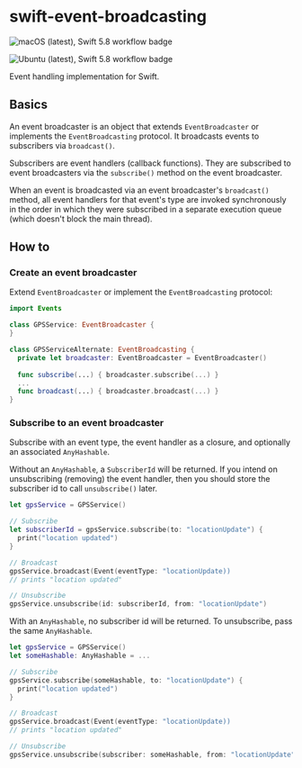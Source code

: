 # swift-event-broadcasting

![macOS (latest), Swift 5.8 workflow badge](https://github.com/antonsynd/swift-event-broadcasting/actions/workflows/macos_latest_swift_5_8.yml/badge.svg)

![Ubuntu (latest), Swift 5.8 workflow badge](https://github.com/antonsynd/swift-event-broadcasting/actions/workflows/ubuntu_latest_swift_5_8.yml/badge.svg)

Event handling implementation for Swift.

## Basics

An event broadcaster is an object that extends `EventBroadcaster` or implements
the `EventBroadcasting` protocol. It broadcasts events to subscribers via
`broadcast()`.

Subscribers are event handlers (callback functions). They are subscribed to
event broadcasters via the `subscribe()` method on the event broadcaster.

When an event is broadcasted via an event broadcaster's `broadcast()` method,
all event handlers for that event's type are invoked synchronously in the order
in which they were subscribed in a separate execution queue (which doesn't
block the main thread).

## How to

### Create an event broadcaster

Extend `EventBroadcaster` or implement the `EventBroadcasting` protocol:

```swift
import Events

class GPSService: EventBroadcaster {
}

class GPSServiceAlternate: EventBroadcasting {
  private let broadcaster: EventBroadcaster = EventBroadcaster()
  
  func subscribe(...) { broadcaster.subscribe(...) }
  ...
  func broadcast(...) { broadcaster.broadcast(...) }
}
```
### Subscribe to an event broadcaster

Subscribe with an event type, the event handler as a closure, and
optionally an associated `AnyHashable`.

Without an `AnyHashable`, a `SubscriberId` will be returned. If you intend on
unsubscribing (removing) the event handler, then you should store the
subscriber id to call `unsubscribe()` later.

```swift
let gpsService = GPSService()

// Subscribe
let subscriberId = gpsService.subscribe(to: "locationUpdate") {
  print("location updated")
}

// Broadcast
gpsService.broadcast(Event(eventType: "locationUpdate))
// prints "location updated"

// Unsubscribe
gpsService.unsubscribe(id: subscriberId, from: "locationUpdate")
```

With an `AnyHashable`, no subscriber id will be returned. To unsubscribe, pass
the same `AnyHashable`.

```swift
let gpsService = GPSService()
let someHashable: AnyHashable = ...

// Subscribe
gpsService.subscribe(someHashable, to: "locationUpdate") {
  print("location updated")
}

// Broadcast
gpsService.broadcast(Event(eventType: "locationUpdate))
// prints "location updated"

// Unsubscribe
gpsService.unsubscribe(subscriber: someHashable, from: "locationUpdate")
```

